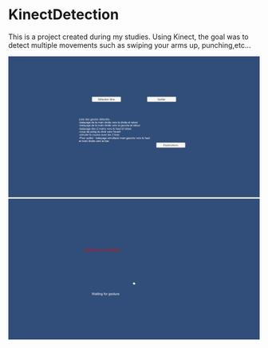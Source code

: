 # KinectDetection

This is a project created during my studies. Using Kinect, the goal was to detect multiple movements such as swiping your arms up, punching,etc...

![Screenshot](https://github.com/gleyea/KinectDetection/blob/master/Screenshots/ScreenshotMenu.PNG)
![Screenshot](https://github.com/gleyea/KinectDetection/blob/master/Screenshots/ScreenshotGame.PNG)
